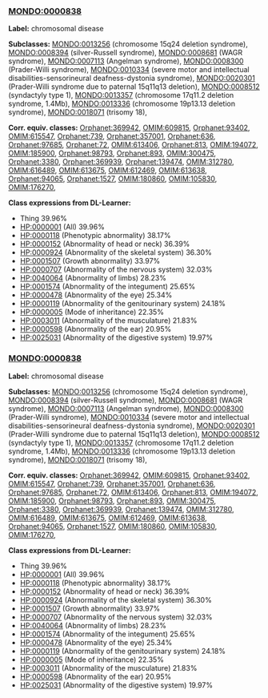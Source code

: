 
### [MONDO:0000838](http://purl.obolibrary.org/obo/MONDO_0000838)
**Label:** chromosomal disease

**Subclasses:** [MONDO:0013256](http://purl.obolibrary.org/obo/MONDO_0013256) (chromosome 15q24 deletion syndrome), [MONDO:0008394](http://purl.obolibrary.org/obo/MONDO_0008394) (silver-Russell syndrome), [MONDO:0008681](http://purl.obolibrary.org/obo/MONDO_0008681) (WAGR syndrome), [MONDO:0007113](http://purl.obolibrary.org/obo/MONDO_0007113) (Angelman syndrome), [MONDO:0008300](http://purl.obolibrary.org/obo/MONDO_0008300) (Prader-Willi syndrome), [MONDO:0010334](http://purl.obolibrary.org/obo/MONDO_0010334) (severe motor and intellectual disabilities-sensorineural deafness-dystonia syndrome), [MONDO:0020301](http://purl.obolibrary.org/obo/MONDO_0020301) (Prader-Willi syndrome due to paternal 15q11q13 deletion), [MONDO:0008512](http://purl.obolibrary.org/obo/MONDO_0008512) (syndactyly type 1), [MONDO:0013357](http://purl.obolibrary.org/obo/MONDO_0013357) (chromosome 17q11.2 deletion syndrome, 1.4Mb), [MONDO:0013336](http://purl.obolibrary.org/obo/MONDO_0013336) (chromosome 19p13.13 deletion syndrome), [MONDO:0018071](http://purl.obolibrary.org/obo/MONDO_0018071) (trisomy 18), 

**Corr. equiv. classes:** [Orphanet:369942](http://www.orpha.net/ORDO/Orphanet_369942), [OMIM:609815](http://purl.obolibrary.org/obo/OMIM_609815), [Orphanet:93402](http://www.orpha.net/ORDO/Orphanet_93402), [OMIM:615547](http://purl.obolibrary.org/obo/OMIM_615547), [Orphanet:739](http://www.orpha.net/ORDO/Orphanet_739), [Orphanet:357001](http://www.orpha.net/ORDO/Orphanet_357001), [Orphanet:636](http://www.orpha.net/ORDO/Orphanet_636), [Orphanet:97685](http://www.orpha.net/ORDO/Orphanet_97685), [Orphanet:72](http://www.orpha.net/ORDO/Orphanet_72), [OMIM:613406](http://purl.obolibrary.org/obo/OMIM_613406), [Orphanet:813](http://www.orpha.net/ORDO/Orphanet_813), [OMIM:194072](http://purl.obolibrary.org/obo/OMIM_194072), [OMIM:185900](http://purl.obolibrary.org/obo/OMIM_185900), [Orphanet:98793](http://www.orpha.net/ORDO/Orphanet_98793), [Orphanet:893](http://www.orpha.net/ORDO/Orphanet_893), [OMIM:300475](http://purl.obolibrary.org/obo/OMIM_300475), [Orphanet:3380](http://www.orpha.net/ORDO/Orphanet_3380), [Orphanet:369939](http://www.orpha.net/ORDO/Orphanet_369939), [Orphanet:139474](http://www.orpha.net/ORDO/Orphanet_139474), [OMIM:312780](http://purl.obolibrary.org/obo/OMIM_312780), [OMIM:616489](http://purl.obolibrary.org/obo/OMIM_616489), [OMIM:613675](http://purl.obolibrary.org/obo/OMIM_613675), [OMIM:612469](http://purl.obolibrary.org/obo/OMIM_612469), [OMIM:613638](http://purl.obolibrary.org/obo/OMIM_613638), [Orphanet:94065](http://www.orpha.net/ORDO/Orphanet_94065), [Orphanet:1527](http://www.orpha.net/ORDO/Orphanet_1527), [OMIM:180860](http://purl.obolibrary.org/obo/OMIM_180860), [OMIM:105830](http://purl.obolibrary.org/obo/OMIM_105830), [OMIM:176270](http://purl.obolibrary.org/obo/OMIM_176270), 

**Class expressions from DL-Learner:**

- Thing 39.96%
- [HP:0000001](http://purl.obolibrary.org/obo/HP_0000001) (All) 39.96%
- [HP:0000118](http://purl.obolibrary.org/obo/HP_0000118) (Phenotypic abnormality) 38.17%
- [HP:0000152](http://purl.obolibrary.org/obo/HP_0000152) (Abnormality of head or neck) 36.39%
- [HP:0000924](http://purl.obolibrary.org/obo/HP_0000924) (Abnormality of the skeletal system) 36.30%
- [HP:0001507](http://purl.obolibrary.org/obo/HP_0001507) (Growth abnormality) 33.97%
- [HP:0000707](http://purl.obolibrary.org/obo/HP_0000707) (Abnormality of the nervous system) 32.03%
- [HP:0040064](http://purl.obolibrary.org/obo/HP_0040064) (Abnormality of limbs) 28.23%
- [HP:0001574](http://purl.obolibrary.org/obo/HP_0001574) (Abnormality of the integument) 25.65%
- [HP:0000478](http://purl.obolibrary.org/obo/HP_0000478) (Abnormality of the eye) 25.34%
- [HP:0000119](http://purl.obolibrary.org/obo/HP_0000119) (Abnormality of the genitourinary system) 24.18%
- [HP:0000005](http://purl.obolibrary.org/obo/HP_0000005) (Mode of inheritance) 22.35%
- [HP:0003011](http://purl.obolibrary.org/obo/HP_0003011) (Abnormality of the musculature) 21.83%
- [HP:0000598](http://purl.obolibrary.org/obo/HP_0000598) (Abnormality of the ear) 20.95%
- [HP:0025031](http://purl.obolibrary.org/obo/HP_0025031) (Abnormality of the digestive system) 19.97%



### [MONDO:0000838](http://purl.obolibrary.org/obo/MONDO_0000838)
**Label:** chromosomal disease

**Subclasses:** [MONDO:0013256](http://purl.obolibrary.org/obo/MONDO_0013256) (chromosome 15q24 deletion syndrome), [MONDO:0008394](http://purl.obolibrary.org/obo/MONDO_0008394) (silver-Russell syndrome), [MONDO:0008681](http://purl.obolibrary.org/obo/MONDO_0008681) (WAGR syndrome), [MONDO:0007113](http://purl.obolibrary.org/obo/MONDO_0007113) (Angelman syndrome), [MONDO:0008300](http://purl.obolibrary.org/obo/MONDO_0008300) (Prader-Willi syndrome), [MONDO:0010334](http://purl.obolibrary.org/obo/MONDO_0010334) (severe motor and intellectual disabilities-sensorineural deafness-dystonia syndrome), [MONDO:0020301](http://purl.obolibrary.org/obo/MONDO_0020301) (Prader-Willi syndrome due to paternal 15q11q13 deletion), [MONDO:0008512](http://purl.obolibrary.org/obo/MONDO_0008512) (syndactyly type 1), [MONDO:0013357](http://purl.obolibrary.org/obo/MONDO_0013357) (chromosome 17q11.2 deletion syndrome, 1.4Mb), [MONDO:0013336](http://purl.obolibrary.org/obo/MONDO_0013336) (chromosome 19p13.13 deletion syndrome), [MONDO:0018071](http://purl.obolibrary.org/obo/MONDO_0018071) (trisomy 18), 

**Corr. equiv. classes:** [Orphanet:369942](http://www.orpha.net/ORDO/Orphanet_369942), [OMIM:609815](http://purl.obolibrary.org/obo/OMIM_609815), [Orphanet:93402](http://www.orpha.net/ORDO/Orphanet_93402), [OMIM:615547](http://purl.obolibrary.org/obo/OMIM_615547), [Orphanet:739](http://www.orpha.net/ORDO/Orphanet_739), [Orphanet:357001](http://www.orpha.net/ORDO/Orphanet_357001), [Orphanet:636](http://www.orpha.net/ORDO/Orphanet_636), [Orphanet:97685](http://www.orpha.net/ORDO/Orphanet_97685), [Orphanet:72](http://www.orpha.net/ORDO/Orphanet_72), [OMIM:613406](http://purl.obolibrary.org/obo/OMIM_613406), [Orphanet:813](http://www.orpha.net/ORDO/Orphanet_813), [OMIM:194072](http://purl.obolibrary.org/obo/OMIM_194072), [OMIM:185900](http://purl.obolibrary.org/obo/OMIM_185900), [Orphanet:98793](http://www.orpha.net/ORDO/Orphanet_98793), [Orphanet:893](http://www.orpha.net/ORDO/Orphanet_893), [OMIM:300475](http://purl.obolibrary.org/obo/OMIM_300475), [Orphanet:3380](http://www.orpha.net/ORDO/Orphanet_3380), [Orphanet:369939](http://www.orpha.net/ORDO/Orphanet_369939), [Orphanet:139474](http://www.orpha.net/ORDO/Orphanet_139474), [OMIM:312780](http://purl.obolibrary.org/obo/OMIM_312780), [OMIM:616489](http://purl.obolibrary.org/obo/OMIM_616489), [OMIM:613675](http://purl.obolibrary.org/obo/OMIM_613675), [OMIM:612469](http://purl.obolibrary.org/obo/OMIM_612469), [OMIM:613638](http://purl.obolibrary.org/obo/OMIM_613638), [Orphanet:94065](http://www.orpha.net/ORDO/Orphanet_94065), [Orphanet:1527](http://www.orpha.net/ORDO/Orphanet_1527), [OMIM:180860](http://purl.obolibrary.org/obo/OMIM_180860), [OMIM:105830](http://purl.obolibrary.org/obo/OMIM_105830), [OMIM:176270](http://purl.obolibrary.org/obo/OMIM_176270), 

**Class expressions from DL-Learner:**

- Thing 39.96%
- [HP:0000001](http://purl.obolibrary.org/obo/HP_0000001) (All) 39.96%
- [HP:0000118](http://purl.obolibrary.org/obo/HP_0000118) (Phenotypic abnormality) 38.17%
- [HP:0000152](http://purl.obolibrary.org/obo/HP_0000152) (Abnormality of head or neck) 36.39%
- [HP:0000924](http://purl.obolibrary.org/obo/HP_0000924) (Abnormality of the skeletal system) 36.30%
- [HP:0001507](http://purl.obolibrary.org/obo/HP_0001507) (Growth abnormality) 33.97%
- [HP:0000707](http://purl.obolibrary.org/obo/HP_0000707) (Abnormality of the nervous system) 32.03%
- [HP:0040064](http://purl.obolibrary.org/obo/HP_0040064) (Abnormality of limbs) 28.23%
- [HP:0001574](http://purl.obolibrary.org/obo/HP_0001574) (Abnormality of the integument) 25.65%
- [HP:0000478](http://purl.obolibrary.org/obo/HP_0000478) (Abnormality of the eye) 25.34%
- [HP:0000119](http://purl.obolibrary.org/obo/HP_0000119) (Abnormality of the genitourinary system) 24.18%
- [HP:0000005](http://purl.obolibrary.org/obo/HP_0000005) (Mode of inheritance) 22.35%
- [HP:0003011](http://purl.obolibrary.org/obo/HP_0003011) (Abnormality of the musculature) 21.83%
- [HP:0000598](http://purl.obolibrary.org/obo/HP_0000598) (Abnormality of the ear) 20.95%
- [HP:0025031](http://purl.obolibrary.org/obo/HP_0025031) (Abnormality of the digestive system) 19.97%


